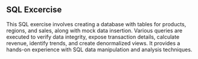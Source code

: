## SQL Excercise

This SQL exercise involves creating a database with tables for products, regions, and sales, along with mock data insertion. 
Various queries are executed to verify data integrity, expose transaction details, calculate revenue, identify trends, and create denormalized views. 
It provides a hands-on experience with SQL data manipulation and analysis techniques.
